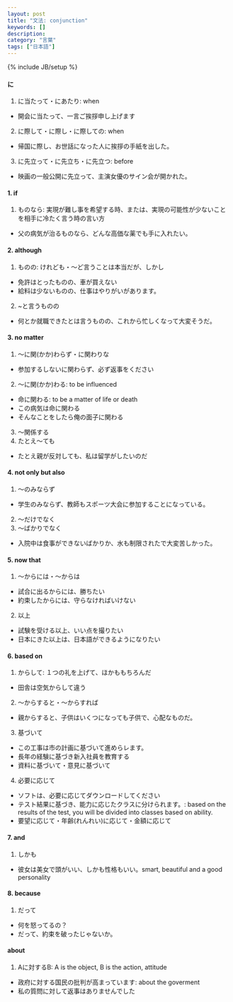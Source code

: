 ```yaml
---
layout: post
title: "文法: conjunction"
keywords: []
description: 
category: "言葉"
tags: ["日本語"]
---
```

{% include JB/setup %}


#### に
1. に当たって・にあたり: when
- 開会に当たって、一言ご挨拶申し上げます

2. に際して・に際し・に際しての: when
- 帰国に際し、お世話になった人に挨拶の手紙を出した。

3. に先立って・に先立ち・に先立つ: before
- 映画の一般公開に先立って、主演女優のサイン会が開かれた。


#### 1. if
1. ものなら:
   実現が難し事を希望する時、または、実現の可能性が少ないことを相手に冷たく言う時の言い方 
- 父の病気が治るものなら、どんな高価な薬でも手に入れたい。


#### 2. although
1. ものの: けれども・〜ど言うことは本当だが、しかし
- 免許はとったものの、車が買えない
- 給料は少ないものの、仕事はやりがいがあります。

2. ~と言うものの
- 何とか就職できたとは言うものの、これから忙しくなって大変そうだ。


#### 3. no matter
1. 〜に関(かか)わらず・に関わりな
- 参加するしないに関わらず、必ず返事をください

2. 〜に関(かか)わる: to be influenced

- 命に関わる: to be a matter of life or death
- この病気は命に関わる
- そんなことをしたら俺の面子に関わる

3. 〜関係する
4. たとえ〜ても
- たとえ親が反対しても、私は留学がしたいのだ


#### 4. not only    but also
1. 〜のみならず
- 学生のみならず、教師もスポーツ大会に参加することになっている。

2. 〜だけでなく
3. 〜ばかりでなく
- 入院中は食事ができないばかりか、水も制限されたで大変苦しかった。

#### 5. now that
1. 〜からには・〜からは
- 試合に出るからには、勝ちたい
- 約束したからには、守らなければいけない

2. 以上
- 試験を受ける以上、いい点を撮りたい
- 日本にきた以上は、日本語ができるようになりたい

#### 6. based on
1. からして: １つの礼を上げて、ほかももちろんだ
- 田舎は空気からして違う

2. 〜からすると・〜からすれば
- 親からすると、子供はいくつになっても子供で、心配なものだ。

3. 基づいて
- この工事は市の計画に基づいて進めらレます。
- 長年の経験に基づき新入社員を教育する
- 資料に基づいて・意見に基づいて

4. 必要に応じて
- ソフトは、必要に応じてダウンロードしてください
- テスト結果に基づき、能力に応じたクラスに分けられます。: based on the results
  of the test, you will be divided into classes based on ability.
- 要望に応じて・年齢(れんれい)に応じて・金額に応じて


#### 7. and
1. しかも
- 彼女は美女で頭がいい、しかも性格もいい。smart, beautiful and a good
  personality


#### 8. because
1. だって
- 何を怒ってるの？
-  だって、約束を破ったじゃないか。


#### about
1. Aに対するB: A is the object, B is the action, attitude
- 政府に対する国民の批判が高まっています: about the goverment
- 私の質問に対して返事はありませんでした




